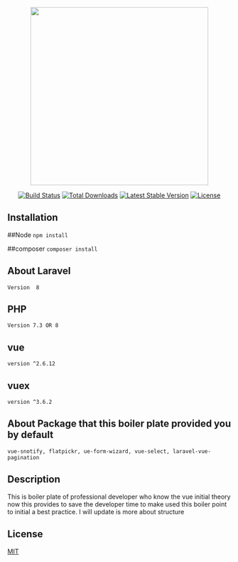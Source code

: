 <p align="center"><a href="https://i.imgur.com/CSY4ibu.jpg" target="_blank"><img src="https://i.imgur.com/CSY4ibu.jpg" width="400"></a></p>

<p align="center">
<a href="https://travis-ci.org/laravel/framework"><img src="https://travis-ci.org/laravel/framework.svg" alt="Build Status"></a>
<a href="https://packagist.org/packages/laravel/framework"><img src="https://img.shields.io/packagist/dt/laravel/framework" alt="Total Downloads"></a>
<a href="https://packagist.org/packages/laravel/framework"><img src="https://img.shields.io/packagist/v/laravel/framework" alt="Latest Stable Version"></a>
<a href="https://packagist.org/packages/laravel/framework"><img src="https://img.shields.io/packagist/l/laravel/framework" alt="License"></a>
</p>

## Installation

##Node
``npm install``

##composer
``composer install``

## About Laravel

``Version  8``

## PHP 

``Version 7.3 OR 8``

## vue 

``version ^2.6.12``

## vuex

``version ^3.6.2``

## About Package that this boiler plate provided you by default

``vue-snotify,
flatpickr,
ue-form-wizard,
vue-select,
laravel-vue-pagination``

## Description

This is boiler plate of professional developer who know the vue initial theory
now this provides to save the developer time to make used this boiler point to initial a best 
practice. I will update is more about structure 

## License
[MIT](https://choosealicense.com/licenses/mit/)

